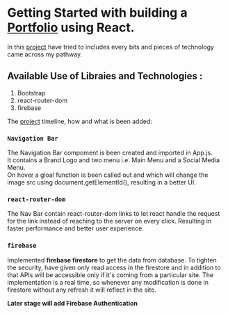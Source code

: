 # Getting Started with building a [Portfolio](https://ddhairya.github.io/portfolio/) using React.

In this [project](https://ddhairya.github.io/portfolio/) have tried to includes every bits and pieces of technology came across my pathway. 

## Available Use of Libraies and Technologies :
1.  Bootstrap
2.  react-router-dom
3.  firebase

The [project](https://ddhairya.github.io/portfolio/) timeline, how and what is been added:

### `Navigation Bar`

The Navigation Bar compoment is been created and imported in App.js.\
It contains a Brand Logo and two menu i.e. Main Menu and a Social Media Menu.\
On hover a gloal function is been called out and which will change the image src using document.getElementId(), resulting in a better UI.

### `react-router-dom`

The Nav Bar contain react-router-dom links to let react handle the request for the link instead of reaching to the server on every click. Resulting in faster performance and better user experience.

### `firebase`

Implemented **firebase firestore** to get the data from database. To tighten the security, have given only read access in the firestore and in addition to that APIs will be accessible only if it's coming from a particular site.
The implementation is a real time, so whenever any modification is done in firestore without any refresh it will reflect in the site.

**Later stage will add Firebase Authentication**

